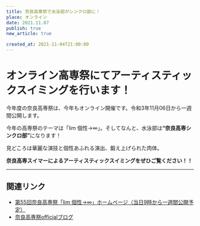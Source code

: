 ```yaml
---
title: 奈良高専祭で水泳部がシンクロ部に！
place: オンライン
date: 2021.11.07
publish: true
new_article: true

created_at: 2021-11-04T21:00:00
---
```


#  オンライン高専祭にてアーティスティックスイミングを行います！

今年度の奈良高専祭は、今年もオンライン開催です。令和3年11月06日から一週間公開します。

今年の高専祭のテーマは「lim 個性→∞」。そしてなんと、水泳部は<b>“奈良高専シンクロ部”</b>になります！

見どころは華麗な演技と個性あふれる演出、鍛え上げられた肉体。

<b> 奈良高専スイマーによるアーティスティックスイミングをぜひご覧ください！！</b>

---

## 関連リンク

- [第55回奈良高専祭「lim 個性→∞」ホームページ（当日9時から一週間公開予定）](https://site.nitncfes.net/)
- [奈良高専祭officialブログ](https://narakousensaiblog.hatenablog.com/)
